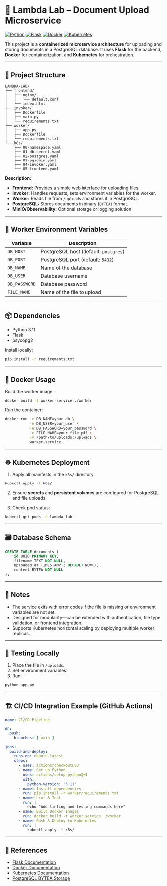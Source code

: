 # 🧠 Lambda Lab – Document Upload Microservice

[![Python](https://img.shields.io/badge/Python-3.11-blue.svg)](https://www.python.org/)
[![Flask](https://img.shields.io/badge/Flask-2.x-orange.svg)](https://flask.palletsprojects.com/)
[![Docker](https://img.shields.io/badge/Docker-20.x-blue.svg)](https://www.docker.com/)
[![Kubernetes](https://img.shields.io/badge/Kubernetes-v1.27-blue.svg)](https://kubernetes.io/)

This project is a **containerized microservice architecture** for uploading and storing documents in a PostgreSQL database. It uses **Flask** for the backend, **Docker** for containerization, and **Kubernetes** for orchestration.

---

## 📁 Project Structure

```
LAMBDA-LAB/
├── frontend/
│   ├── nginx/
│   │   └── default.conf
│   └── index.html
├── invoker/
│   ├── Dockerfile
│   ├── main.py
│   └── requirements.txt
├── worker/
│   ├── app.py
│   ├── Dockerfile
│   └── requirements.txt
└── k8s/
    ├── 00-namespace.yaml
    ├── 01-db-secret.yaml
    ├── 02-postgres.yaml
    ├── 03-pgadmin.yaml
    ├── 04-invoker.yaml
    └── 05-frontend.yaml
```



**Description:**

* **Frontend:** Provides a simple web interface for uploading files.
* **Invoker:** Handles requests, sets environment variables for the worker.
* **Worker:** Reads file from `/uploads` and stores it in PostgreSQL.
* **PostgreSQL:** Stores documents in binary (`BYTEA`) format.
* **MinIO/Observability:** Optional storage or logging solution.

---

## 🔧 Worker Environment Variables

| Variable      | Description                           |
| ------------- | ------------------------------------- |
| `DB_HOST`     | PostgreSQL host (default: `postgres`) |
| `DB_PORT`     | PostgreSQL port (default: `5432`)     |
| `DB_NAME`     | Name of the database                  |
| `DB_USER`     | Database username                     |
| `DB_PASSWORD` | Database password                     |
| `FILE_NAME`   | Name of the file to upload            |

---

## 📦 Dependencies

* Python 3.11
* Flask
* psycopg2

Install locally:

```bash
pip install -r requirements.txt
```

---

## 🐳 Docker Usage

Build the worker image:

```bash
docker build -t worker-service ./worker
```

Run the container:

```bash
docker run -e DB_NAME=your_db \
           -e DB_USER=your_user \
           -e DB_PASSWORD=your_password \
           -e FILE_NAME=your_file.pdf \
           -v /path/to/uploads:/uploads \
           worker-service
```

---

## ☸️ Kubernetes Deployment

1. Apply all manifests in the `k8s/` directory:

```bash
kubectl apply -f k8s/
```

2. Ensure **secrets** and **persistent volumes** are configured for PostgreSQL and file uploads.

3. Check pod status:

```bash
kubectl get pods -n lambda-lab
```

---

## 🗃️ Database Schema

```sql
CREATE TABLE documents (
    id UUID PRIMARY KEY,
    filename TEXT NOT NULL,
    uploaded_at TIMESTAMPTZ DEFAULT NOW(),
    content BYTEA NOT NULL
);
```

---

## 📌 Notes

* The service exits with error codes if the file is missing or environment variables are not set.
* Designed for modularity—can be extended with authentication, file type validation, or frontend integration.
* Supports Kubernetes horizontal scaling by deploying multiple worker replicas.

---

## 🧪 Testing Locally

1. Place the file in `/uploads`.
2. Set environment variables.
3. Run:

```bash
python app.py
```

---

## 🏗️ CI/CD Integration Example (GitHub Actions)

```yaml
name: CI/CD Pipeline

on:
  push:
    branches: [ main ]

jobs:
  build-and-deploy:
    runs-on: ubuntu-latest
    steps:
      - uses: actions/checkout@v3
      - name: Set up Python
        uses: actions/setup-python@v4
        with:
          python-version: '3.11'
      - name: Install dependencies
        run: pip install -r worker/requirements.txt
      - name: Lint & Test
        run: |
          echo "Add linting and testing commands here"
      - name: Build Docker Images
        run: docker build -t worker-service ./worker
      - name: Push & Deploy to Kubernetes
        run: |
          kubectl apply -f k8s/
```

---

## 🔗 References

* [Flask Documentation](https://flask.palletsprojects.com/)
* [Docker Documentation](https://docs.docker.com/)
* [Kubernetes Documentation](https://kubernetes.io/docs/)
* [PostgreSQL BYTEA Storage](https://www.postgresql.org/docs/current/datatype-binary.html)


